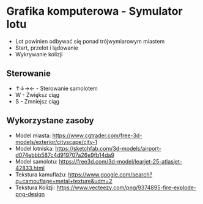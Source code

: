 # Grafika komputerowa - Symulator lotu
* Lot powinien odbywać się ponad trójwymiarowym miastem
* Start, przelot i lądowanie
* Wykrywanie kolizji

## Sterowanie
* ↑↓→← - Sterowanie samolotem
* W - Zwiększ ciąg
* S - Zmniejsz ciąg

## Wykorzystane zasoby
* Model miasta: https://www.cgtrader.com/free-3d-models/exterior/cityscape/city-1
* Model lotniska: https://sketchfab.com/3d-models/airport-d074ebbb587c4d919707a26e9fb14da9
* Model samolotu: https://free3d.com/3d-model/learjet-25-atlasjet-42833.html
* Tekstura kamuflażu: https://www.google.com/search?q=camouflage+metal+texture&udm=2
* Tekstura Kolizji: https://www.vecteezy.com/png/9374895-fire-explode-png-design
